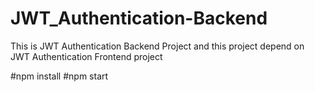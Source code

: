 # JWT_Authentication-Backend
This is JWT Authentication Backend Project and this project depend on JWT Authentication Frontend project

#npm install
#npm start
